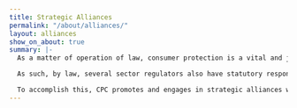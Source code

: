 ```yaml
---
title: Strategic Alliances
permalink: "/about/alliances/"
layout: alliances
show_on_about: true
summary: |-
  As a matter of operation of law, consumer protection is a vital and joint responsibility on many levels. Because it is a crucial centrepiece of business, and a primary and critical role of government, it is not uncommon that there is dual, or multiple regulation and regulators. This duplication or multiplicity is not a conflict, nor is it unintended. On the contrary, it is an overlap. Regulatory overlap is a deliberate and common design to ensure complete coverage and protection which is paramount in consumer protection.

  As such, by law, several sector regulators also have statutory responsibilities to protect consumers in their sectors. Although the Consumer Protection Council has overall oversight over protecting consumers across all sectors, the concurrent regulatory jurisdiction and approach in the laws seeks to improve protection outcomes by fostering collaboration.

  To accomplish this, CPC promotes and engages in strategic alliances with sector regulators and other parties with whom a partnership can reinforce consumer protection and prevent mistreatment or exploitation of citizens. Apart from the regulatory convergence on consumer protection with other regulators, institutional objectives convergence with the Council’s mandate occurs with civil society and sometimes, development partners. These are important to the Council. Some of these strategic alliances define the Council’s processes or how issues are addressed in different sectors.
---
```


